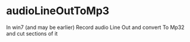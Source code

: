 # audioLineOutToMp3
In win7 (and may be earlier) Record audio Line Out and convert To Mp32 and cut sections of it
